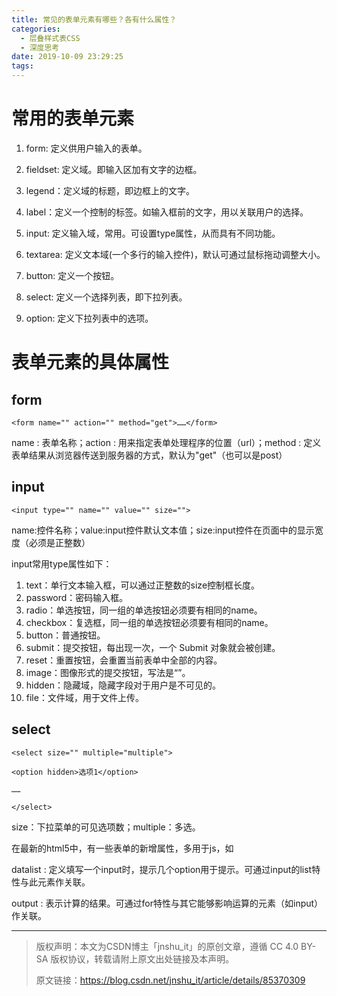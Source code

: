 ```yaml
---
title: 常见的表单元素有哪些？各有什么属性？
categories:
  - 层叠样式表CSS
  - 深度思考
date: 2019-10-09 23:29:25
tags:
---
```

# 常用的表单元素

1. form: 定义供用户输入的表单。

2. fieldset: 定义域。即输入区加有文字的边框。

3. legend：定义域的标题，即边框上的文字。

4. label：定义一个控制的标签。如输入框前的文字，用以关联用户的选择。

5. input: 定义输入域，常用。可设置type属性，从而具有不同功能。

6. textarea: 定义文本域(一个多行的输入控件)，默认可通过鼠标拖动调整大小。

7. button: 定义一个按钮。

8. select: 定义一个选择列表，即下拉列表。

9. option: 定义下拉列表中的选项。

# 表单元素的具体属性

## form

`<form name="" action="" method="get">……</form>`

name : 表单名称；action : 用来指定表单处理程序的位置（url）；method : 定义表单结果从浏览器传送到服务器的方式，默认为"get"（也可以是post）

## input

`<input type="" name="" value="" size="">`

name:控件名称；value:input控件默认文本值；size:input控件在页面中的显示宽度（必须是正整数）

input常用type属性如下：

1. text：单行文本输入框，可以通过正整数的size控制框长度。
2. password：密码输入框。
3. radio：单选按钮，同一组的单选按钮必须要有相同的name。
4. checkbox：复选框，同一组的单选按钮必须要有相同的name。
5. button：普通按钮。
6. submit：提交按钮，每出现一次，一个 Submit 对象就会被创建。
7. reset：重置按钮，会重置当前表单中全部的内容。
8. image：图像形式的提交按钮，写法是“”。
9. hidden：隐藏域，隐藏字段对于用户是不可见的。
10. file：文件域，用于文件上传。

## select

```
<select size="" multiple="multiple">

<option hidden>选项1</option>

……

</select>

```

size：下拉菜单的可见选项数；multiple：多选。

在最新的html5中，有一些表单的新增属性，多用于js，如

datalist : 定义填写一个input时，提示几个option用于提示。可通过input的list特性与此元素作关联。

output : 表示计算的结果。可通过for特性与其它能够影响运算的元素（如input）作关联。


***

> 版权声明：本文为CSDN博主「jnshu_it」的原创文章，遵循 CC 4.0 BY-SA 版权协议，转载请附上原文出处链接及本声明。
>
> 原文链接：https://blog.csdn.net/jnshu_it/article/details/85370309
